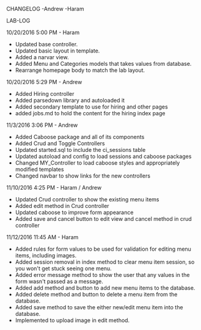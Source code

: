 CHANGELOG
-Andrew
-Haram

LAB-LOG

10/20/2016 5:00 PM - Haram
- Updated base controller.
- Updated basic layout in template.
- Added a narvar view.
- Added Menu and Categories models that takes values from database.
- Rearrange homepage body to match the lab layout.

10/20/2016 5:29 PM - Andrew
- Added Hiring controller
- Added parsedown library and autoloaded it
- Added secondary template to use for hiring and other pages
- added jobs.md to hold the content for the hiring index page

11/3/2016 3:06 PM - Andrew
- Added Caboose package and all of its components
- Added Crud and Toggle Controllers
- Updated started.sql to include the ci_sessions table
- Updated autoload and config to load sessions and caboose packages
- Changed MY_Controller to load caboose styles and appropriately modified templates
- Changed navbar to show links for the new controllers

11/10/2016 4:25 PM - Haram / Andrew
- Updated Crud controller to show the existing menu items
- Added edit method in Crud controller
- Updated caboose to improve form appearance
- Added save and cancel button to edit view and cancel method in crud controller

11/12/2016 11:45 AM - Haram
- Added rules for form values to be used for validation for editing menu items, including images.
- Added session removal in index method to clear menu item session, so you won't get stuck seeing one menu.
- Added error message method to show the user that any values in the form wasn't passed as a message.
- Added add method and button to add new menu items to the database.
- Added delete method and button to delete a menu item from the database.
- Added save method to save the either new/edit menu item into the database.
- Implemented to upload image in edit method.
